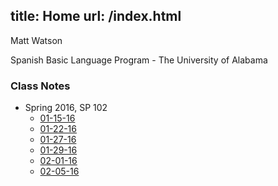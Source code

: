 title: Home
url: /index.html
---
Matt Watson

Spanish Basic Language Program - The University of Alabama

### Class Notes

- Spring 2016, SP 102
	* [01-15-16](/16-01-15.html)
	* [01-22-16](/16-01-22.html)
	* [01-27-16](/16-01-27.html)
	* [01-29-16](/16-01-29.html)
	* [02-01-16](/16-02-01.html)
	* [02-05-16](/16-02-05.html)